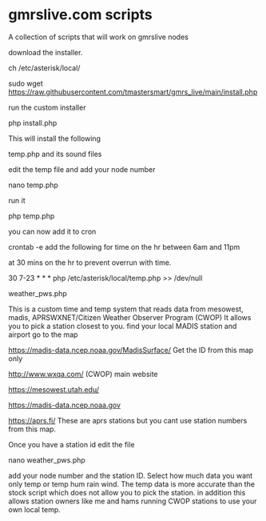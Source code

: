 # gmrslive.com scripts


A collection of scripts that will work on gmrslive nodes

download the installer.

ch /etc/asterisk/local/

sudo wget https://raw.githubusercontent.com/tmastersmart/gmrs_live/main/install.php

run the custom installer

php install.php

This will install the following

temp.php and its sound files

edit the temp file and add your node number

nano temp.php       

run it

php temp.php 

you can now add it to cron

crontab -e add the following for time on the hr between 6am and 11pm

at 30 mins on the hr to prevent overrun with time.

30 7-23 * * * php /etc/asterisk/local/temp.php >> /dev/null

weather_pws.php

This is a custom time and temp system that reads data from 
mesowest, madis, APRSWXNET/Citizen Weather Observer Program (CWOP)
It allows you to pick a station closest to you. 
find your local MADIS station and airport go to the map 

https://madis-data.ncep.noaa.gov/MadisSurface/ Get the ID from this map only

http://www.wxqa.com/  (CWOP) main website

https://mesowest.utah.edu/

https://madis-data.ncep.noaa.gov

https://aprs.fi/ These are aprs stations but you cant use station numbers from this map.

Once you have a station id edit the file

nano weather_pws.php  

add your node number and the station ID. Select how much data you want only temp or temp hum rain wind. 
The temp data is more accurate than the stock script which does not allow you to pick the station.
in addition this allows station owners like me and hams running CWOP stations to use your own local temp.


